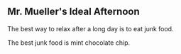 ## Mr. Mueller's Ideal Afternoon

The best way to relax after a long day is to eat junk food.

The best junk food is mint chocolate chip.